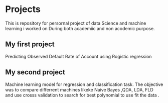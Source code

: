 # Projects
This is repository for persornal project of data Science and machine  learning i worked on During both academiic and non acodemic purpose.
## My first project 
 Predicting Observed Default  Rate of Account using Rogistic regression
## My second project
 Machine learning model for regression and classification task. The objective was to compare differrent machines likeke Naive Bayes ,QDA, LDA, FLD  
 and use crosss validation to search for best polynomial to use fit the data .

